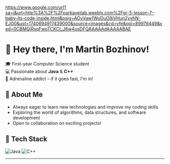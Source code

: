 https://www.google.com/url?sa=i&url=http%3A%2F%2Fparkaveilab.weebly.com%2Fgr-5-lesson-7-baby-its-code-inside.html&psig=AOvVaw1WoDuO8iVHun2yvhN-EJO0&ust=1740694917439000&source=images&cd=vfe&opi=89978449&ved=0CBMQjRxqFwoTCKCt_J6w4osDFQAAAAAdAAAAABAE
# 👋 Hey there, I'm Martin Bozhinov!

🎓 First-year Computer Science student  
💻 Passionate about **Java** & **C++**  
🎢 Adrenaline addict – if it goes fast, I'm in!  

## 🚀 About Me
- Always eager to learn new technologies and improve my coding skills  
- Exploring the world of algorithms, data structures, and software development  
- Open to collaboration on exciting projects!  

## 🔧 Tech Stack
![Java](https://img.shields.io/badge/Java-ED8B00?style=for-the-badge&logo=java&logoColor=white)
![C++](https://img.shields.io/badge/C++-00599C?style=for-the-badge&logo=cplusplus&logoColor=white)

---
